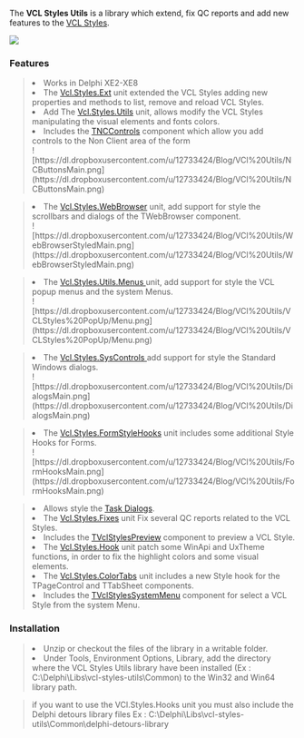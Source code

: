 The **VCL Styles Utils** is a library which extend, fix QC reports and add new features to the [VCL Styles](http://docwiki.embarcadero.com/RADStudio/en/VCL_Styles_Overview).

[![](https://theroadtodelphi.files.wordpress.com/2014/07/followrruz.png)](https://twitter.com/RRUZ)


### Features ###
> <li>Works in Delphi XE2-XE8</li>
> <li>The <a href='http://code.google.com/p/vcl-styles-utils/wiki/VclStylesExt'>Vcl.Styles.Ext</a> unit extended the VCL Styles adding new properties and methods to list, remove and reload VCL Styles.</li>
> <li>Add The <a href='http://code.google.com/p/vcl-styles-utils/wiki/VclStylesUtils'>Vcl.Styles.Utils</a> unit, allows modify the VCL Styles manipulating the visual elements and fonts colors.</li>
> <li>Includes the <a href='https://code.google.com/p/vcl-styles-utils/wiki/VclStylesNC'>TNCControls</a> component which allow you add controls to the Non Client area of the form</li>
> ![https://dl.dropboxusercontent.com/u/12733424/Blog/VCl%20Utils/NCButtonsMain.png](https://dl.dropboxusercontent.com/u/12733424/Blog/VCl%20Utils/NCButtonsMain.png)

> <li>The <a href='http://code.google.com/p/vcl-styles-utils/wiki/VclStylesWebBrowser'> Vcl.Styles.WebBrowser</a> unit, add support for style the scrollbars and dialogs of the TWebBrowser component.</li>
> ![https://dl.dropboxusercontent.com/u/12733424/Blog/VCl%20Utils/WebBrowserStyledMain.png](https://dl.dropboxusercontent.com/u/12733424/Blog/VCl%20Utils/WebBrowserStyledMain.png)

> <li>The <a href='https://code.google.com/p/vcl-styles-utils/wiki/VCLStylesMenus'>Vcl.Styles.Utils.Menus </a> unit, add support for style the VCL popup menus and the system Menus.</li>
> ![https://dl.dropboxusercontent.com/u/12733424/Blog/VCl%20Utils/VCLStyles%20PopUp/Menu.png](https://dl.dropboxusercontent.com/u/12733424/Blog/VCl%20Utils/VCLStyles%20PopUp/Menu.png)

> <li>The <a href='http://code.google.com/p/vcl-styles-utils/wiki/VclStylesSysControls'>Vcl.Styles.SysControls </a> add support for style the Standard Windows dialogs.</li>
> ![https://dl.dropboxusercontent.com/u/12733424/Blog/VCl%20Utils/DialogsMain.png](https://dl.dropboxusercontent.com/u/12733424/Blog/VCl%20Utils/DialogsMain.png)

> <li>The <a href='http://code.google.com/p/vcl-styles-utils/wiki/VclStylesFormStyleHooks'>Vcl.Styles.FormStyleHooks</a> unit includes some additional Style Hooks for Forms.</li>
> ![https://dl.dropboxusercontent.com/u/12733424/Blog/VCl%20Utils/FormHooksMain.png](https://dl.dropboxusercontent.com/u/12733424/Blog/VCl%20Utils/FormHooksMain.png)

> <li>Allows style the <a href='https://code.google.com/p/vcl-styles-utils/wiki/VCLStylesUxTheme'>Task Dialogs</a>.</li>
> <li>The <a href='http://code.google.com/p/vcl-styles-utils/wiki/VclStylesFixes'>Vcl.Styles.Fixes</a> unit Fix several QC reports related to the VCL Styles.</li>
> <li>Includes the <a href='http://code.google.com/p/vcl-styles-utils/wiki/VclStylesPreview'>TVclStylesPreview</a> component to preview a VCL Style.</li>
> <li>The <a href='http://code.google.com/p/vcl-styles-utils/wiki/VclStylesHook'>Vcl.Styles.Hook</a> unit patch some WinApi and UxTheme functions, in order to fix the highlight colors and some visual elements.</li>
> <li>The <a href='http://code.google.com/p/vcl-styles-utils/wiki/VclStylesColorTabs'>Vcl.Styles.ColorTabs</a> unit includes a new Style hook for the TPageControl and TTabSheet components.</li>
> <li>Includes the <a href='https://code.google.com/p/vcl-styles-utils/wiki/TVclStylesSystemMenu'>TVclStylesSystemMenu</a> component for select a VCL Style from the system Menu.</li>

### Installation ###

> <li>Unzip or checkout the files of the library in a writable folder.</li>
> <li>Under Tools, Environment Options, Library, add the directory where the VCL Styles Utils library have been installed (Ex : C:\Delphi\Libs\vcl-styles-utils\Common) to the Win32 and Win64 library path.<br>
</li></ul><blockquote>if you want to use the VCl.Styles.Hooks unit you must also include the Delphi detours library files Ex : C:\Delphi\Libs\vcl-styles-utils\Common\delphi-detours-library</li>
